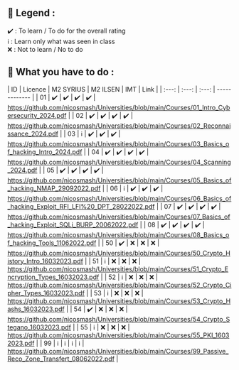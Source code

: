 ## 📢 Legend :
:heavy_check_mark: : To learn / To do for the overall rating <br>
:information_source: : Learn only what was seen in class <br>
:x: : Not to learn / No to do

## 📢 What you have to do :

| ID  | Licence  | M2 SYRIUS | M2 ILSEN | IMT |  Link |
| :---: | :---: | :---: | ------------- |
| 01  | :heavy_check_mark:  | :heavy_check_mark:  | :heavy_check_mark:  | :heavy_check_mark:  |  https://github.com/nicosmash/Universities/blob/main/Courses/01_Intro_Cybersecurity_2024.pdf  |
| 02  | :heavy_check_mark:  | :heavy_check_mark:  | :heavy_check_mark:  | :heavy_check_mark:  |  https://github.com/nicosmash/Universities/blob/main/Courses/02_Reconnaissance_2024.pdf  |
| 03  | :information_source:  | :heavy_check_mark:  | :heavy_check_mark:  | :heavy_check_mark:  |  https://github.com/nicosmash/Universities/blob/main/Courses/03_Basics_of_hacking_Intro_2024.pdf  |
| 04  | :heavy_check_mark:  | :heavy_check_mark:  | :heavy_check_mark:  | :heavy_check_mark:  |  https://github.com/nicosmash/Universities/blob/main/Courses/04_Scanning_2024.pdf  |
| 05  | :heavy_check_mark:  | :heavy_check_mark:  | :heavy_check_mark:  | :heavy_check_mark:  |  https://github.com/nicosmash/Universities/blob/main/Courses/05_Basics_of_hacking_NMAP_29092022.pdf  |
| 06  | :information_source:  | :heavy_check_mark:  | :heavy_check_mark:  | :heavy_check_mark:  |  https://github.com/nicosmash/Universities/blob/main/Courses/06_Basics_of_hacking_Exploit_RFI_LFI%20_DPT_28022022.pdf  |
| 07  | :heavy_check_mark:  | :heavy_check_mark:  | :heavy_check_mark:  | :heavy_check_mark:  |  https://github.com/nicosmash/Universities/blob/main/Courses/07_Basics_of_hacking_Exploit_SQLi_BURP_20062022.pdf  |
| 08  | :heavy_check_mark:  | :heavy_check_mark:  | :heavy_check_mark:  | :heavy_check_mark:  |  https://github.com/nicosmash/Universities/blob/main/Courses/08_Basics_of_hacking_Tools_11062022.pdf  |
| 50  | :heavy_check_mark:  | :x:  | :x:  | :x:  |  https://github.com/nicosmash/Universities/blob/main/Courses/50_Crypto_History_Intro_16032023.pdf  |
| 51  | :information_source:  | :x:  | :x:  | :x:  |  https://github.com/nicosmash/Universities/blob/main/Courses/51_Crypto_Encryption_Types_16032023.pdf  |
| 52  | :information_source:  | :x:  | :x:  | :x:  |  https://github.com/nicosmash/Universities/blob/main/Courses/52_Crypto_Cipher_Types_16032023.pdf  |
| 53  | :information_source:  | :x:  | :x:  | :x:  |  https://github.com/nicosmash/Universities/blob/main/Courses/53_Crypto_Hashs_16032023.pdf  |
| 54  | :heavy_check_mark:  | :x:  | :x:  | :x:  |  https://github.com/nicosmash/Universities/blob/main/Courses/54_Crypto_Stegano_16032023.pdf  |
| 55  | :information_source:  | :x:  | :x:  | :x:  |  https://github.com/nicosmash/Universities/blob/main/Courses/55_PKI_16032023.pdf  |
| 99  | :information_source:  | :information_source:  | :information_source:  | :information_source:  | https://github.com/nicosmash/Universities/blob/main/Courses/99_Passive_Reco_Zone_Transfert_08062022.pdf  |
